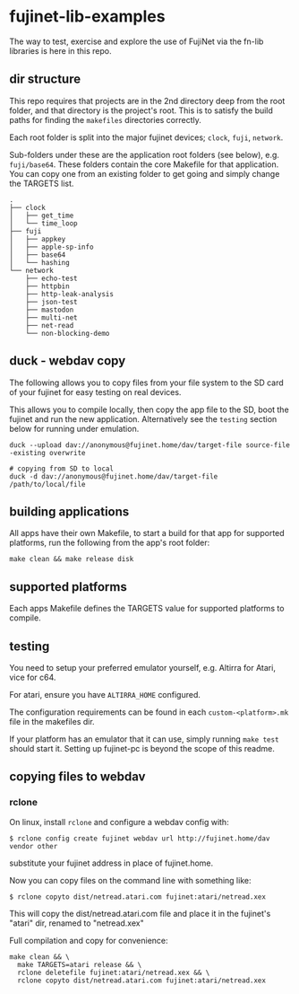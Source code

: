 # fujinet-lib-examples

The way to test, exercise and explore the use of FujiNet via the fn-lib libraries is here in this repo.

## dir structure

This repo requires that projects are in the 2nd directory deep from the root folder, and that directory is the project's root.
This is to satisfy the build paths for finding the `makefiles` directories correctly.

Each root folder is split into the major fujinet devices; `clock`, `fuji`, `network`.

Sub-folders under these are the application root folders (see below), e.g. `fuji/base64`.
These folders contain the core Makefile for that application. You can copy one from an existing folder to get going and simply
change the TARGETS list.

```none
.
├── clock
│   ├── get_time
│   └── time_loop
├── fuji
│   ├── appkey
│   ├── apple-sp-info
│   ├── base64
│   └── hashing
└── network
    ├── echo-test
    ├── httpbin
    ├── http-leak-analysis
    ├── json-test
    ├── mastodon
    ├── multi-net
    ├── net-read
    └── non-blocking-demo
```

## duck - webdav copy

The following allows you to copy files from your file system to the SD card of your fujinet for easy testing on real devices.

This allows you to compile locally, then copy the app file to the SD, boot the fujinet and run the new application. Alternatively see the `testing` section below for running under emulation.

```shell
duck --upload dav://anonymous@fujinet.home/dav/target-file source-file -existing overwrite

# copying from SD to local
duck -d dav://anonymous@fujinet.home/dav/target-file /path/to/local/file
```

## building applications

All apps have their own Makefile, to start a build for that app for supported platforms, run the following from the app's root folder:

```shell
make clean && make release disk
```

## supported platforms

Each apps Makefile defines the TARGETS value for supported platforms to compile.

## testing

You need to setup your preferred emulator yourself, e.g. Altirra for Atari, vice for c64.

For atari, ensure you have `ALTIRRA_HOME` configured.

The configuration requirements can be found in each `custom-<platform>.mk` file in the makefiles dir.

If your platform has an emulator that it can use, simply running `make test` should start it.
Setting up fujinet-pc is beyond the scope of this readme.

## copying files to webdav

### rclone

On linux, install `rclone` and configure a webdav config with:

```shell
$ rclone config create fujinet webdav url http://fujinet.home/dav vendor other
```

substitute your fujinet address in place of fujinet.home.

Now you can copy files on the command line with something like:

```shell
$ rclone copyto dist/netread.atari.com fujinet:atari/netread.xex
```

This will copy the dist/netread.atari.com file and place it in the fujinet's "atari" dir, renamed to "netread.xex"

Full compilation and copy for convenience:

```shell
make clean && \
  make TARGETS=atari release && \
  rclone deletefile fujinet:atari/netread.xex && \
  rclone copyto dist/netread.atari.com fujinet:atari/netread.xex
```
